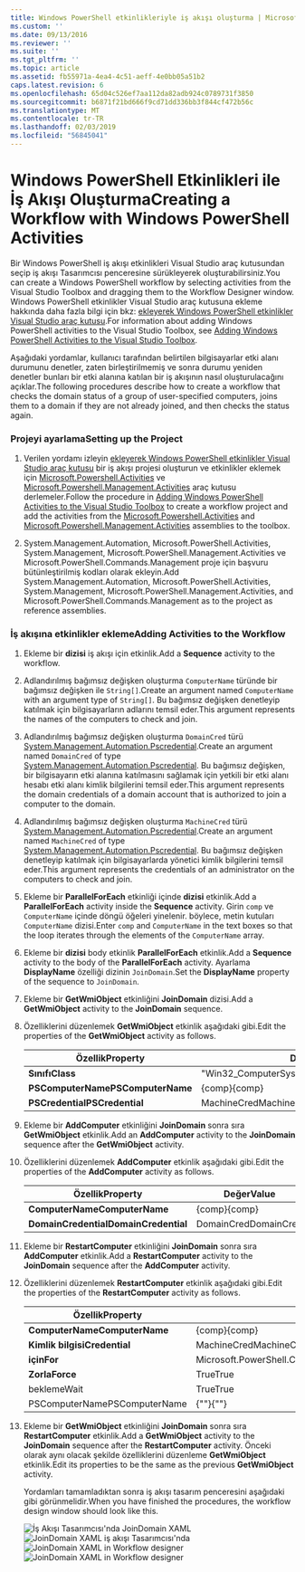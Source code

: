 ```yaml
---
title: Windows PowerShell etkinlikleriyle iş akışı oluşturma | Microsoft Docs
ms.custom: ''
ms.date: 09/13/2016
ms.reviewer: ''
ms.suite: ''
ms.tgt_pltfrm: ''
ms.topic: article
ms.assetid: fb55971a-4ea4-4c51-aeff-4e0bb05a51b2
caps.latest.revision: 6
ms.openlocfilehash: 65d04c526ef7aa112da82adb924c0789731f3850
ms.sourcegitcommit: b6871f21bd666f9cd71dd336bb3f844cf472b56c
ms.translationtype: MT
ms.contentlocale: tr-TR
ms.lasthandoff: 02/03/2019
ms.locfileid: "56845041"
---
```

# <a name="creating-a-workflow-with-windows-powershell-activities"></a><span data-ttu-id="14c01-102">Windows PowerShell Etkinlikleri ile İş Akışı Oluşturma</span><span class="sxs-lookup"><span data-stu-id="14c01-102">Creating a Workflow with Windows PowerShell Activities</span></span>

<span data-ttu-id="14c01-103">Bir Windows PowerShell iş akışı etkinlikleri Visual Studio araç kutusundan seçip iş akışı Tasarımcısı penceresine sürükleyerek oluşturabilirsiniz.</span><span class="sxs-lookup"><span data-stu-id="14c01-103">You can create a Windows PowerShell workflow by selecting activities from the Visual Studio Toolbox and dragging them to the Workflow Designer window.</span></span> <span data-ttu-id="14c01-104">Windows PowerShell etkinlikler Visual Studio araç kutusuna ekleme hakkında daha fazla bilgi için bkz: [ekleyerek Windows PowerShell etkinlikler Visual Studio araç kutusu](./adding-windows-powershell-activities-to-the-visual-studio-toolbox.md).</span><span class="sxs-lookup"><span data-stu-id="14c01-104">For information about adding Windows PowerShell activities to the Visual Studio Toolbox, see [Adding Windows PowerShell Activities to the Visual Studio Toolbox](./adding-windows-powershell-activities-to-the-visual-studio-toolbox.md).</span></span>

<span data-ttu-id="14c01-105">Aşağıdaki yordamlar, kullanıcı tarafından belirtilen bilgisayarlar etki alanı durumunu denetler, zaten birleştirilmemiş ve sonra durumu yeniden denetler bunları bir etki alanına katılan bir iş akışının nasıl oluşturulacağını açıklar.</span><span class="sxs-lookup"><span data-stu-id="14c01-105">The following procedures describe how to create a workflow that checks the domain status of a group of user-specified computers, joins them to a domain if they are not already joined, and then checks the status again.</span></span>

### <a name="setting-up-the-project"></a><span data-ttu-id="14c01-106">Projeyi ayarlama</span><span class="sxs-lookup"><span data-stu-id="14c01-106">Setting up the Project</span></span>

1. <span data-ttu-id="14c01-107">Verilen yordamı izleyin [ekleyerek Windows PowerShell etkinlikler Visual Studio araç kutusu](./adding-windows-powershell-activities-to-the-visual-studio-toolbox.md) bir iş akışı projesi oluşturun ve etkinlikler eklemek için [Microsoft.Powershell.Activities](/dotnet/api/Microsoft.PowerShell.Activities) ve [ Microsoft.Powershell.Management.Activities](/dotnet/api/Microsoft.PowerShell.Management.Activities) araç kutusu derlemeler.</span><span class="sxs-lookup"><span data-stu-id="14c01-107">Follow the procedure in [Adding Windows PowerShell Activities to the Visual Studio Toolbox](./adding-windows-powershell-activities-to-the-visual-studio-toolbox.md) to create a workflow project and add the activities from the [Microsoft.Powershell.Activities](/dotnet/api/Microsoft.PowerShell.Activities) and [Microsoft.Powershell.Management.Activities](/dotnet/api/Microsoft.PowerShell.Management.Activities) assemblies to the toolbox.</span></span>

2. <span data-ttu-id="14c01-108">System.Management.Automation, Microsoft.PowerShell.Activities, System.Management, Microsoft.PowerShell.Management.Activities ve Microsoft.PowerShell.Commands.Management proje için başvuru bütünleştirilmiş kodları olarak ekleyin.</span><span class="sxs-lookup"><span data-stu-id="14c01-108">Add System.Management.Automation, Microsoft.PowerShell.Activities, System.Management, Microsoft.PowerShell.Management.Activities, and Microsoft.PowerShell.Commands.Management as to the project as reference assemblies.</span></span>

### <a name="adding-activities-to-the-workflow"></a><span data-ttu-id="14c01-109">İş akışına etkinlikler ekleme</span><span class="sxs-lookup"><span data-stu-id="14c01-109">Adding Activities to the Workflow</span></span>

1. <span data-ttu-id="14c01-110">Ekleme bir **dizisi** iş akışı için etkinlik.</span><span class="sxs-lookup"><span data-stu-id="14c01-110">Add a **Sequence** activity to the workflow.</span></span>

2. <span data-ttu-id="14c01-111">Adlandırılmış bağımsız değişken oluşturma `ComputerName` türünde bir bağımsız değişken ile `String[]`.</span><span class="sxs-lookup"><span data-stu-id="14c01-111">Create an argument named `ComputerName` with an argument type of `String[]`.</span></span> <span data-ttu-id="14c01-112">Bu bağımsız değişken denetleyip katılmak için bilgisayarların adlarını temsil eder.</span><span class="sxs-lookup"><span data-stu-id="14c01-112">This argument represents the names of the computers to check and join.</span></span>

3. <span data-ttu-id="14c01-113">Adlandırılmış bağımsız değişken oluşturma `DomainCred` türü [System.Management.Automation.Pscredential](/dotnet/api/System.Management.Automation.PSCredential).</span><span class="sxs-lookup"><span data-stu-id="14c01-113">Create an argument named `DomainCred` of type [System.Management.Automation.Pscredential](/dotnet/api/System.Management.Automation.PSCredential).</span></span> <span data-ttu-id="14c01-114">Bu bağımsız değişken, bir bilgisayarın etki alanına katılmasını sağlamak için yetkili bir etki alanı hesabı etki alanı kimlik bilgilerini temsil eder.</span><span class="sxs-lookup"><span data-stu-id="14c01-114">This argument represents the domain credentials of a domain account that is authorized to join a computer to the domain.</span></span>

4. <span data-ttu-id="14c01-115">Adlandırılmış bağımsız değişken oluşturma `MachineCred` türü [System.Management.Automation.Pscredential](/dotnet/api/System.Management.Automation.PSCredential).</span><span class="sxs-lookup"><span data-stu-id="14c01-115">Create an argument named `MachineCred` of type [System.Management.Automation.Pscredential](/dotnet/api/System.Management.Automation.PSCredential).</span></span> <span data-ttu-id="14c01-116">Bu bağımsız değişken denetleyip katılmak için bilgisayarlarda yönetici kimlik bilgilerini temsil eder.</span><span class="sxs-lookup"><span data-stu-id="14c01-116">This argument represents the credentials of an administrator on the computers to check and join.</span></span>

5. <span data-ttu-id="14c01-117">Ekleme bir **ParallelForEach** etkinliği içinde **dizisi** etkinlik.</span><span class="sxs-lookup"><span data-stu-id="14c01-117">Add a **ParallelForEach** activity inside the **Sequence** activity.</span></span> <span data-ttu-id="14c01-118">Girin `comp` ve `ComputerName` içinde döngü öğeleri yinelenir. böylece, metin kutuları `ComputerName` dizisi.</span><span class="sxs-lookup"><span data-stu-id="14c01-118">Enter `comp` and `ComputerName` in the text boxes so that the loop iterates through the elements of the `ComputerName` array.</span></span>

6. <span data-ttu-id="14c01-119">Ekleme bir **dizisi** body etkinlik **ParallelForEach** etkinlik.</span><span class="sxs-lookup"><span data-stu-id="14c01-119">Add a **Sequence** activity to the body of the **ParallelForEach** activity.</span></span> <span data-ttu-id="14c01-120">Ayarlama **DisplayName** özelliği dizinin `JoinDomain`.</span><span class="sxs-lookup"><span data-stu-id="14c01-120">Set the **DisplayName** property of the sequence to `JoinDomain`.</span></span>

7. <span data-ttu-id="14c01-121">Ekleme bir **GetWmiObject** etkinliğini **JoinDomain** dizisi.</span><span class="sxs-lookup"><span data-stu-id="14c01-121">Add a **GetWmiObject** activity to the **JoinDomain** sequence.</span></span>

8. <span data-ttu-id="14c01-122">Özelliklerini düzenlemek **GetWmiObject** etkinlik aşağıdaki gibi.</span><span class="sxs-lookup"><span data-stu-id="14c01-122">Edit the properties of the **GetWmiObject** activity as follows.</span></span>

   |<span data-ttu-id="14c01-123">Özellik</span><span class="sxs-lookup"><span data-stu-id="14c01-123">Property</span></span>|<span data-ttu-id="14c01-124">Değer</span><span class="sxs-lookup"><span data-stu-id="14c01-124">Value</span></span>|
   |--------------|-----------|
   |<span data-ttu-id="14c01-125">**Sınıfı**</span><span class="sxs-lookup"><span data-stu-id="14c01-125">**Class**</span></span>|<span data-ttu-id="14c01-126">"Win32_ComputerSystem"</span><span class="sxs-lookup"><span data-stu-id="14c01-126">"Win32_ComputerSystem"</span></span>|
   |<span data-ttu-id="14c01-127">**PSComputerName**</span><span class="sxs-lookup"><span data-stu-id="14c01-127">**PSComputerName**</span></span>|<span data-ttu-id="14c01-128">{comp}</span><span class="sxs-lookup"><span data-stu-id="14c01-128">{comp}</span></span>|
   |<span data-ttu-id="14c01-129">**PSCredential**</span><span class="sxs-lookup"><span data-stu-id="14c01-129">**PSCredential**</span></span>|<span data-ttu-id="14c01-130">MachineCred</span><span class="sxs-lookup"><span data-stu-id="14c01-130">MachineCred</span></span>|

9. <span data-ttu-id="14c01-131">Ekleme bir **AddComputer** etkinliğini **JoinDomain** sonra sıra **GetWmiObject** etkinlik.</span><span class="sxs-lookup"><span data-stu-id="14c01-131">Add an **AddComputer** activity to the **JoinDomain** sequence after the **GetWmiObject** activity.</span></span>

10. <span data-ttu-id="14c01-132">Özelliklerini düzenlemek **AddComputer** etkinlik aşağıdaki gibi.</span><span class="sxs-lookup"><span data-stu-id="14c01-132">Edit the properties of the **AddComputer** activity as follows.</span></span>

    |<span data-ttu-id="14c01-133">Özellik</span><span class="sxs-lookup"><span data-stu-id="14c01-133">Property</span></span>|<span data-ttu-id="14c01-134">Değer</span><span class="sxs-lookup"><span data-stu-id="14c01-134">Value</span></span>|
    |--------------|-----------|
    |<span data-ttu-id="14c01-135">**ComputerName**</span><span class="sxs-lookup"><span data-stu-id="14c01-135">**ComputerName**</span></span>|<span data-ttu-id="14c01-136">{comp}</span><span class="sxs-lookup"><span data-stu-id="14c01-136">{comp}</span></span>|
    |<span data-ttu-id="14c01-137">**DomainCredential**</span><span class="sxs-lookup"><span data-stu-id="14c01-137">**DomainCredential**</span></span>|<span data-ttu-id="14c01-138">DomainCred</span><span class="sxs-lookup"><span data-stu-id="14c01-138">DomainCred</span></span>|

11. <span data-ttu-id="14c01-139">Ekleme bir **RestartComputer** etkinliğini **JoinDomain** sonra sıra **AddComputer** etkinlik.</span><span class="sxs-lookup"><span data-stu-id="14c01-139">Add a **RestartComputer** activity to the **JoinDomain** sequence after the **AddComputer** activity.</span></span>

12. <span data-ttu-id="14c01-140">Özelliklerini düzenlemek **RestartComputer** etkinlik aşağıdaki gibi.</span><span class="sxs-lookup"><span data-stu-id="14c01-140">Edit the properties of the **RestartComputer** activity as follows.</span></span>

    |<span data-ttu-id="14c01-141">Özellik</span><span class="sxs-lookup"><span data-stu-id="14c01-141">Property</span></span>|<span data-ttu-id="14c01-142">Değer</span><span class="sxs-lookup"><span data-stu-id="14c01-142">Value</span></span>|
    |--------------|-----------|
    |<span data-ttu-id="14c01-143">**ComputerName**</span><span class="sxs-lookup"><span data-stu-id="14c01-143">**ComputerName**</span></span>|<span data-ttu-id="14c01-144">{comp}</span><span class="sxs-lookup"><span data-stu-id="14c01-144">{comp}</span></span>|
    |<span data-ttu-id="14c01-145">**Kimlik bilgisi**</span><span class="sxs-lookup"><span data-stu-id="14c01-145">**Credential**</span></span>|<span data-ttu-id="14c01-146">MachineCred</span><span class="sxs-lookup"><span data-stu-id="14c01-146">MachineCred</span></span>|
    |<span data-ttu-id="14c01-147">**için**</span><span class="sxs-lookup"><span data-stu-id="14c01-147">**For**</span></span>|<span data-ttu-id="14c01-148">Microsoft.PowerShell.Commands.WaitForServiceTypes.PowerShell</span><span class="sxs-lookup"><span data-stu-id="14c01-148">Microsoft.PowerShell.Commands.WaitForServiceTypes.PowerShell</span></span>|
    |<span data-ttu-id="14c01-149">**Zorla**</span><span class="sxs-lookup"><span data-stu-id="14c01-149">**Force**</span></span>|<span data-ttu-id="14c01-150">True</span><span class="sxs-lookup"><span data-stu-id="14c01-150">True</span></span>|
    |<span data-ttu-id="14c01-151">bekleme</span><span class="sxs-lookup"><span data-stu-id="14c01-151">Wait</span></span>|<span data-ttu-id="14c01-152">True</span><span class="sxs-lookup"><span data-stu-id="14c01-152">True</span></span>|
    |<span data-ttu-id="14c01-153">PSComputerName</span><span class="sxs-lookup"><span data-stu-id="14c01-153">PSComputerName</span></span>|<span data-ttu-id="14c01-154">{""}</span><span class="sxs-lookup"><span data-stu-id="14c01-154">{""}</span></span>|

13. <span data-ttu-id="14c01-155">Ekleme bir **GetWmiObject** etkinliğini **JoinDomain** sonra sıra **RestartComputer** etkinlik.</span><span class="sxs-lookup"><span data-stu-id="14c01-155">Add a **GetWmiObject** activity to the **JoinDomain** sequence after the **RestartComputer** activity.</span></span> <span data-ttu-id="14c01-156">Önceki olarak aynı olacak şekilde özelliklerini düzenleme **GetWmiObject** etkinlik.</span><span class="sxs-lookup"><span data-stu-id="14c01-156">Edit its properties to be the same as the previous **GetWmiObject** activity.</span></span>

    <span data-ttu-id="14c01-157">Yordamları tamamladıktan sonra iş akışı tasarım penceresini aşağıdaki gibi görünmelidir.</span><span class="sxs-lookup"><span data-stu-id="14c01-157">When you have finished the procedures, the workflow design window should look like this.</span></span>

    <span data-ttu-id="14c01-158">![İş Akışı Tasarımcısı'nda JoinDomain XAML](../media/joindomainworkflow.png)
    ![JoinDomain XAML iş akışı Tasarımcısı'nda](../media/joindomainworkflow.png "JoinDomainWorkflow")</span><span class="sxs-lookup"><span data-stu-id="14c01-158">![JoinDomain XAML in Workflow designer](../media/joindomainworkflow.png)
![JoinDomain XAML in Workflow designer](../media/joindomainworkflow.png "JoinDomainWorkflow")</span></span>